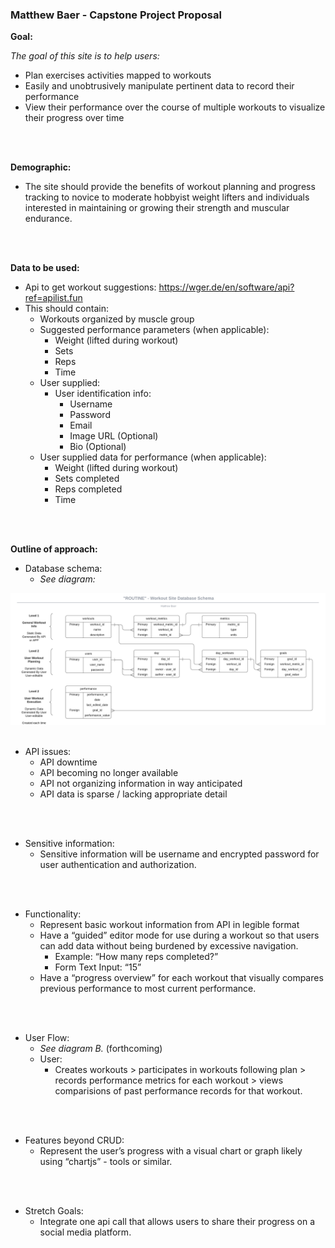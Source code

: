 ### Matthew Baer - Capstone Project Proposal

**Goal:**

_The goal of this site is to help users:_
- Plan exercises activities mapped to workouts
- Easily and unobtrusively manipulate pertinent data to record their performance
- View their performance over the course of multiple workouts to visualize their progress over time
<br>
<br>

**Demographic:**

- The site should provide the benefits of workout planning and progress tracking to novice to moderate hobbyist weight lifters and individuals interested in maintaining or growing their strength and muscular endurance.
<br>
<br>

**Data to be used:**
- Api to get workout suggestions: https://wger.de/en/software/api?ref=apilist.fun
- This should contain:
    - Workouts organized by muscle group
    - Suggested performance parameters (when applicable):
        - Weight (lifted during workout)
        - Sets
        - Reps
        - Time
    - User supplied:
        - User identification info:
            - Username
            - Password
            - Email
            - Image URL (Optional)
            - Bio (Optional)
    - User supplied data for performance (when applicable):
        - Weight (lifted during workout)
        - Sets completed
        - Reps completed
        - Time
<br>
<br>

**Outline of approach:**
- Database schema:
    - _See diagram:_
<img src ="./diagrams/capstone_1_baer_database_schema.png">
<br>
<br>

- API issues:
    - API downtime
    - API becoming no longer available
    - API not organizing information in way anticipated
    - API data is sparse / lacking appropriate detail
<br>
<br>

- Sensitive information:
    - Sensitive information will be username and encrypted password for user authentication and authorization.
<br>
<br>

- Functionality:
    - Represent basic workout information from API in legible format
    - Have a “guided” editor mode for use during a workout so that users can add data without being burdened by excessive navigation.
        - Example: “How many reps completed?”
        - Form Text Input: “15”
    - Have a “progress overview” for each workout that visually compares previous performance to most current performance.
<br>
<br>

- User Flow:
    - _See diagram B._ (forthcoming)
    - User:
        - Creates workouts > participates in workouts following plan > records performance metrics for each workout > views comparisions of past performance records for that workout.
<br>
<br>

- Features beyond CRUD:
    - Represent the user’s progress with a visual chart or graph likely using “chartjs” - tools or similar.
<br>
<br>

- Stretch Goals:
    - Integrate one api call that allows users to share their progress on a social media platform.
